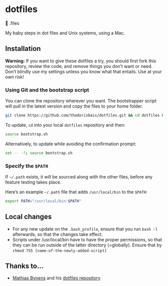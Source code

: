 # dotfiles
:hocho: .files

My baby steps in dot files and Unix systems, using a Mac.

## Installation

**Warning:** If you want to give these dotfiles a try, you should first fork this repository, review the code, and remove things you don’t want or need. Don’t blindly use my settings unless you know what that entails. Use at your own risk!

### Using Git and the bootstrap script

You can clone the repository wherever you want. The bootstrapper script will pull in the latest version and copy the files to your home folder.

```bash
git clone https://github.com/thodorisbais/dotfiles.git && cd dotfiles && source bootstrap.sh
```

To update, `cd` into your local `dotfiles` repository and then:

```bash
source bootstrap.sh
```

Alternatively, to update while avoiding the confirmation prompt:

```bash
set -- -f; source bootstrap.sh
```

### Specify the `$PATH`

If `~/.path` exists, it will be sourced along with the other files, before any feature testing takes place.

Here’s an example `~/.path` file that adds `/usr/local/bin` to the `$PATH`:

```bash
export PATH="/usr/local/bin:$PATH"
```

## Local changes
- For any new update on the `.bash_profile`, ensure that you run `bash -l` afterwards, so that the changes take effect.
- Scripts under /usr/local/bin have to have the proper permissions, so that they can be run outside of the latter directory (=globally). Ensure that by `chmod 755 [name-of-the-newly-added-script]`

## Thanks to…

* [Mathias Bynens](https://github.com/mathiasbynens) and his [dotfiles repository](https://github.com/mathiasbynens/dotfiles)
